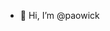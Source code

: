 - 👋 Hi, I’m @paowick

<!---
paowick/paowick is a ✨ special ✨ repository because its `README.md` (this file) appears on your GitHub profile.
You can click the Preview link to take a look at your changes.
--->

